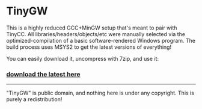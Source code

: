 # TinyGW

This is a highly reduced GCC+MinGW setup that's meant to pair with TinyCC.
All libraries/headers/objects/etc were manually selected via the optimized-compilation of a basic software-rendered Windows program.
The build process uses MSYS2 to get the latest versions of everything!

You can easily download it, uncompress with 7zip, and use it:

### [download the latest here](https://github.com/ENDESGA/TinyGW/releases/latest)

-------

"TinyGW" is public domain, and nothing here is under any copyright.
This is purely a redistribution!
